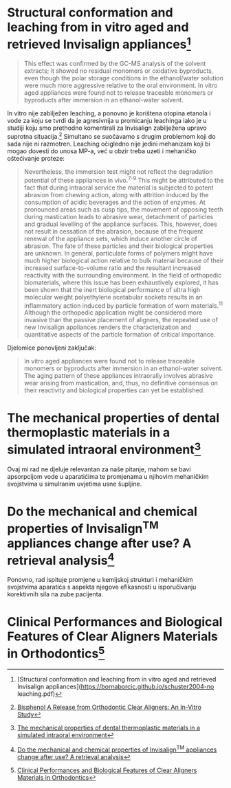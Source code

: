 # Structural conformation and leaching from in vitro aged and retrieved Invisalign appliances[^1]

>This effect was confirmed by the GC-MS analysis of the solvent extracts; it showed no residual monomers or oxidative byproducts, even though the polar storage conditions in the ethanol/water solution were much more aggressive relative to the oral environment.
>In vitro aged appliances were found not to release traceable monomers or byproducts after immersion in an ethanol-water solvent.

In vitro nije zabilježen leaching, a ponovno je korištena otopina etanola i vode za koju se tvrdi da je agresivnija u promicanju leachinga iako je u studiji koju smo prethodno komentirali za Invisalign zabilježena upravo suprotna situacija.[^2]
Simultano se suočavamo s drugim problemom koji do sada nije ni razmotren. Leaching očigledno nije jedini mehanizam koji bi mogao dovesti do unosa MP-a, već u obzir treba uzeti i mehaničko oštećivanje proteze:

>Nevertheless, the immersion test might not reflect the degradation potential of these appliances in vivo.<sup>7-9</sup> This might be attributed to the fact that during intraoral service the material is subjected to potent abrasion from chewing action, along with attrition induced by the consumption of acidic beverages and the action of enzymes. At pronounced areas such as cusp tips, the movement of opposing teeth during mastication leads to abrasive wear, detachment of particles and gradual levelling of the appliance surfaces. This, however, does not result in cessation of the abrasion, because of the frequent renewal of the appliance sets, which induce another circle of abrasion. The fate of these particles and their biological properties are unknown. In general, particulate forms of polymers might have much higher biological action relative to bulk material because of their increased surface-to-volume ratio and the resultant increased reactivity with the surrounding environment. In the field of orthopedic biomaterials, where this issue has been exhaustively explored, it has been shown that the inert biological performance of ultra high molecular weight polyethylene acetabular sockets results in an inflammatory action induced by particle formation of worn materials.<sup>11</sup> Although the orthopedic application might be considered more invasive than the passive placement of aligners, the repeated use of new Invisalign appliances renders the characterization and quantitative aspects of the particle formation of critical importance.

Djelomice ponovljeni zaključak:

>In vitro aged appliances were found not to release traceable monomers or byproducts after immersion in an ethanol-water solvent. The aging pattern of these appliances intraorally involves abrasive wear arising from mastication, and, thus, no definitive consensus on their reactivity and biological properties can yet be established.

# The mechanical properties of dental thermoplastic materials in a simulated intraoral environment[^3]

Ovaj mi rad ne djeluje relevantan za naše pitanje, mahom se bavi apsorpcijom vode u aparatićima te promjenama u njihovim mehaničkim svojstvima u simulranim uvjetima usne šupljine.

# Do the mechanical and chemical properties of Invisalign<sup>TM</sup> appliances change after use? A retrieval analysis[^4]

Ponovno, rad ispituje promjene u kemijskoj strukturi i mehaničkim svojstvima aparatića s aspekta njegove efikasnosti u isporučivanju korektivnih sila na zube pacijenta.

# Clinical Performances and Biological Features of Clear Aligners Materials in Orthodontics[^5]



[^1]: [Structural conformation and leaching from in vitro aged and retrieved Invisalign appliances](https://bornaborcic.github.io/schuster2004-no leaching.pdf)
[^2]: [Bisphenol A Release from Orthodontic Clear Aligners: An In-Vitro Study](https://bornaborcic.github.io/rpm.2103034.pdf#page=6)
[^3]: [The mechanical properties of dental thermoplastic materials in a simulated intraoral environment](https://bornaborcic.github.io/ryokawa2006.pdf)
[^4]: [Do the mechanical and chemical properties of Invisalign<sup>TM</sup> appliances change after use? A retrieval analysis](https://bornaborcic.github.io/gerardbradley2015.pdf)
[^5]: [Clinical Performances and Biological Features of Clear Aligners Materials in Orthodontics](https://bornaborcic.github.io/Clinical_Performances_and_Biological_Features_of_C.pdf)
